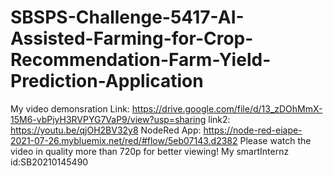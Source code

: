 # SBSPS-Challenge-5417-AI-Assisted-Farming-for-Crop-Recommendation-Farm-Yield-Prediction-Application
My video demonsration Link: https://drive.google.com/file/d/13_zDOhMmX-15M6-vbPjyH3RVPYG7VaP9/view?usp=sharing
link2: https://youtu.be/qjOH2BV32y8
NodeRed App: https://node-red-eiape-2021-07-26.mybluemix.net/red/#flow/5eb07143.d2382
Please watch the video in quality more than 720p for better viewing!
My smartInternz id:SB20210145490
